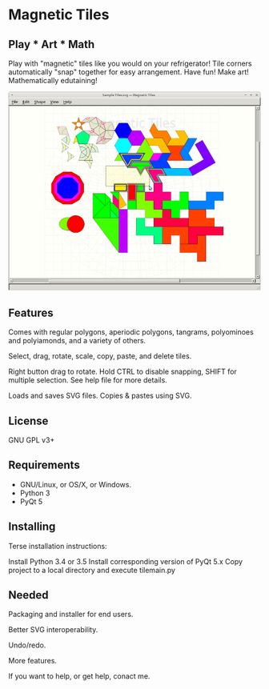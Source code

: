 # Magnetic Tiles

## Play * Art * Math

Play with "magnetic" tiles like you would on your refrigerator!  Tile corners automatically "snap" together for easy arrangement.  Have fun!  Make art!  Mathematically edutaining!

![Magnetic Tiles screenshot](docs/images/Magnetic_Tiles_Screenshot_2016-09-05_19-38-22.png?raw=true)

## Features

Comes with regular polygons, aperiodic polygons, tangrams, polyominoes and polyiamonds, and a variety of others.

Select, drag, rotate, scale, copy, paste, and delete tiles.

Right button drag to rotate.  Hold CTRL to disable snapping, SHIFT for multiple selection.  See help file for more details.

Loads and saves SVG files.  Copies & pastes using SVG.

## License

GNU GPL v3+

## Requirements

* GNU/Linux, or OS/X, or Windows.
* Python 3
* PyQt 5

## Installing

Terse installation instructions:

Install Python 3.4 or 3.5
Install corresponding version of PyQt 5.x
Copy project to a local directory and execute tilemain.py

## Needed

Packaging and installer for end users.

Better SVG interoperability.

Undo/redo.

More features.

If you want to help, or get help, conact me.

